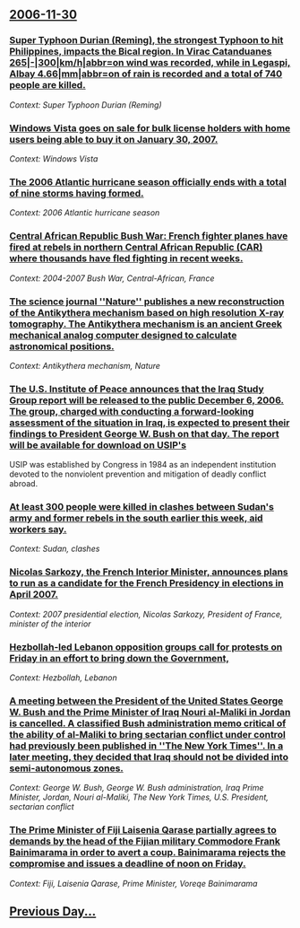## [2006-11-30](/news/2006/11/30/index.md)

### [ Super Typhoon Durian (Reming), the strongest Typhoon to hit Philippines, impacts the Bical region. In Virac Catanduanes 265|-|300|km/h|abbr=on wind was recorded, while in Legaspi, Albay 4.66|mm|abbr=on of rain is recorded and a total of 740 people are killed.](/news/2006/11/30/super-typhoon-durian-reming-the-strongest-typhoon-to-hit-philippines-impacts-the-bical-region-in-virac-catanduanes-265-300-km-h-abbr.md)
_Context: Super Typhoon Durian (Reming)_

### [ Windows Vista goes on sale for bulk license holders with home users being able to buy it on January 30, 2007. ](/news/2006/11/30/windows-vista-goes-on-sale-for-bulk-license-holders-with-home-users-being-able-to-buy-it-on-january-30-2007.md)
_Context: Windows Vista_

### [ The 2006 Atlantic hurricane season officially ends with a total of nine storms having formed. ](/news/2006/11/30/the-2006-atlantic-hurricane-season-officially-ends-with-a-total-of-nine-storms-having-formed.md)
_Context: 2006 Atlantic hurricane season_

### [ Central African Republic Bush War: French fighter planes have fired at rebels in northern Central African Republic (CAR) where thousands have fled fighting in recent weeks. ](/news/2006/11/30/central-african-republic-bush-war-french-fighter-planes-have-fired-at-rebels-in-northern-central-african-republic-car-where-thousands-ha.md)
_Context: 2004-2007 Bush War, Central-African, France_

### [ The science journal ''Nature'' publishes a new reconstruction of the Antikythera mechanism based on high resolution X-ray tomography. The Antikythera mechanism is an ancient Greek mechanical analog computer designed to calculate astronomical positions. ](/news/2006/11/30/the-science-journal-nature-publishes-a-new-reconstruction-of-the-antikythera-mechanism-based-on-high-resolution-x-ray-tomography-the-a.md)
_Context: Antikythera mechanism, Nature_

### [ The U.S. Institute of Peace announces that the Iraq Study Group report will be released to the public December 6, 2006.  The group, charged with conducting a forward-looking assessment of the situation in Iraq, is expected to present their findings to President George W. Bush on that day. The report will be available for download on USIP's ](/news/2006/11/30/the-u-s-institute-of-peace-announces-that-the-iraq-study-group-report-will-be-released-to-the-public-december-6-2006-the-group-charged.md)
USIP was established by Congress in 1984 as an independent institution devoted to the nonviolent prevention and mitigation of deadly conflict abroad.

### [ At least 300 people were killed in clashes between Sudan's army and former rebels in the south earlier this week, aid workers say. ](/news/2006/11/30/at-least-300-people-were-killed-in-clashes-between-sudan-s-army-and-former-rebels-in-the-south-earlier-this-week-aid-workers-say.md)
_Context: Sudan, clashes_

### [ Nicolas Sarkozy, the French Interior Minister, announces plans to run as a candidate for the French Presidency in elections in April 2007. ](/news/2006/11/30/nicolas-sarkozy-the-french-interior-minister-announces-plans-to-run-as-a-candidate-for-the-french-presidency-in-elections-in-april-2007.md)
_Context: 2007 presidential election, Nicolas Sarkozy, President of France, minister of the interior_

### [ Hezbollah-led Lebanon opposition groups call for protests on Friday in an effort to bring down the Government, ](/news/2006/11/30/hezbollah-led-lebanon-opposition-groups-call-for-protests-on-friday-in-an-effort-to-bring-down-the-government.md)
_Context: Hezbollah, Lebanon_

### [ A meeting between the President of the United States George W. Bush and the Prime Minister of Iraq Nouri al-Maliki in Jordan is cancelled. A classified Bush administration memo critical of the ability of al-Maliki to bring sectarian conflict under control had previously been published in ''The New York Times''. In a later meeting, they decided that Iraq should not be divided into semi-autonomous zones. ](/news/2006/11/30/a-meeting-between-the-president-of-the-united-states-george-w-bush-and-the-prime-minister-of-iraq-nouri-al-maliki-in-jordan-is-cancelled.md)
_Context: George W. Bush, George W. Bush administration, Iraq Prime Minister, Jordan, Nouri al-Maliki, The New York Times, U.S. President, sectarian conflict_

### [ The Prime Minister of Fiji Laisenia Qarase partially agrees to demands by the head of the Fijian military Commodore Frank Bainimarama in order to avert a coup. Bainimarama rejects the compromise and issues a deadline of noon on Friday. ](/news/2006/11/30/the-prime-minister-of-fiji-laisenia-qarase-partially-agrees-to-demands-by-the-head-of-the-fijian-military-commodore-frank-bainimarama-in-or.md)
_Context: Fiji, Laisenia Qarase, Prime Minister, Voreqe Bainimarama_

## [Previous Day...](/news/2006/11/29/index.md)

